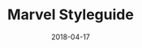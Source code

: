 ---
date: 2018-04-17
title: Marvel Styleguide
company: Marvel
link: https://marvelapp.com/styleguide/
image: ./images/marvel.jpg
description: Marvel created this styleguide to act as a central location where they house a live inventory of UI components, brand guidelines, brand assets, code snippets, developer guidelines and more.

---